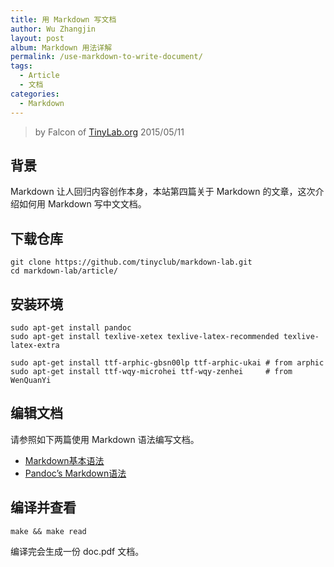 ```yaml
---
title: 用 Markdown 写文档
author: Wu Zhangjin
layout: post
album: Markdown 用法详解
permalink: /use-markdown-to-write-document/
tags:
  - Article
  - 文档
categories:
  - Markdown
---
```


> by Falcon of [TinyLab.org][1]
> 2015/05/11


## 背景

Markdown 让人回归内容创作本身，本站第四篇关于 Markdown 的文章，这次介绍如何用 Markdown 写中文文档。

## 下载仓库

    git clone https://github.com/tinyclub/markdown-lab.git
    cd markdown-lab/article/


## 安装环境

    sudo apt-get install pandoc
    sudo apt-get install texlive-xetex texlive-latex-recommended texlive-latex-extra

    sudo apt-get install ttf-arphic-gbsn00lp ttf-arphic-ukai # from arphic
    sudo apt-get install ttf-wqy-microhei ttf-wqy-zenhei     # from WenQuanYi


## 编辑文档

请参照如下两篇使用 Markdown 语法编写文档。

  * [Markdown基本语法][2]
  * [Pandoc&#8217;s Markdown语法][3]

## 编译并查看

    make && make read


编译完会生成一份 doc.pdf 文档。





 [1]: http://tinylab.org
 [2]: https://www.markdownguide.org/basic-syntax
 [3]: http://pandoc.org/demo/example19/Pandoc_0027s-Markdown.html
